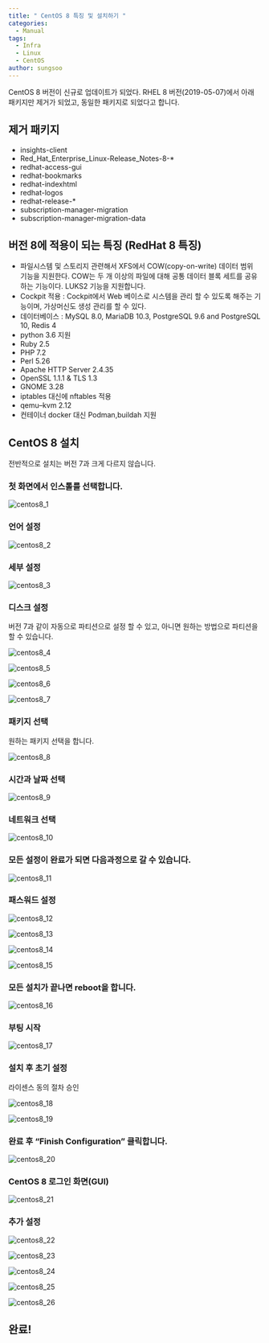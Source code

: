 ```yaml
---
title: " CentOS 8 특징 및 설치하기 "
categories:
  - Manual
tags:
  - Infra
  - Linux
  - CentOS
author: sungsoo
---
```


CentOS 8 버전이 신규로 업데이트가 되었다. RHEL 8 버전(2019-05-07)에서 아래 패키지만 제거가 되었고, 동일한 패키지로 되었다고 합니다. 

## 제거 패키지 
 * insights-client
 * Red_Hat_Enterprise_Linux-Release_Notes-8-*
 * redhat-access-gui
 * redhat-bookmarks
 * redhat-indexhtml
 * redhat-logos
 * redhat-release-*
 * subscription-manager-migration
 * subscription-manager-migration-data


## 버전 8에 적용이 되는 특징 (RedHat 8 특징) 
  * 파일시스템 및 스토리지 관련해서 XFS에서 COW(copy-on-write) 데이터 범위 기능을 지원한다. COW는 두 개 이상의 파일에 대해 공통 데이터 블록 세트를  공유하는 기능이다. LUKS2 기능을 지원합니다. 
  * Cockpit 적용 : Cockpit에서  Web 베이스로 시스템을 관리 할 수 있도록 해주는 기능이며, 가상머신도 생성 관리를 할 수 있다. 
  * 데이터베이스 :  MySQL 8.0, MariaDB 10.3, PostgreSQL 9.6 and PostgreSQL 10, Redis 4
  * python 3.6 지원
  * Ruby 2.5
  * PHP 7.2
  * Perl 5.26
  * Apache HTTP Server 2.4.35
  * OpenSSL 1.1.1 & TLS 1.3
  * GNOME 3.28
  * iptables 대신에 nftables 적용
  *  qemu–kvm 2.12
  * 컨테이너 docker 대신 Podman,buildah 지원
  
  
 
## CentOS 8 설치
전반적으로 설치는 버전 7과 크게 다르지 않습니다. 

  
### 첫 화면에서 인스톨를 선택합니다. 

![centos8_1](/images/2019-10-04-CentOS-8-install/centos_1.png)


### 언어 설정

![centos8_2](/images/2019-10-04-CentOS-8-install/centos_2.png)

### 세부 설정 

![centos8_3](/images/2019-10-04-CentOS-8-install/centos_3.png)

### 디스크 설정
버전 7과 같이 자동으로 파티션으로 설정 할 수 있고, 아니면 원하는 방법으로 파티션을 할 수 있습니다. 


![centos8_4](/images/2019-10-04-CentOS-8-install/centos_4.png)

![centos8_5](/images/2019-10-04-CentOS-8-install/centos_5.png)

![centos8_6](/images/2019-10-04-CentOS-8-install/centos_6.png)

![centos8_7](/images/2019-10-04-CentOS-8-install/centos_7.png)


### 패키지 선택
원하는 패키지 선택을 합니다.  

![centos8_8](/images/2019-10-04-CentOS-8-install/centos_8.png)


### 시간과 날짜 선택

![centos8_9](/images/2019-10-04-CentOS-8-install/centos_9.png)


### 네트워크 선택

![centos8_10](/images/2019-10-04-CentOS-8-install/centos_10.png)


### 모든 설정이 완료가 되면 다음과정으로 갈 수 있습니다.


![centos8_11](/images/2019-10-04-CentOS-8-install/centos_11.png)


### 패스워드 설정

![centos8_12](/images/2019-10-04-CentOS-8-install/centos_12.png)

![centos8_13](/images/2019-10-04-CentOS-8-install/centos_13.png)

![centos8_14](/images/2019-10-04-CentOS-8-install/centos_14.png)

![centos8_15](/images/2019-10-04-CentOS-8-install/centos_15.png)

### 모든 설치가 끝나면 reboot을 합니다. 

![centos8_16](/images/2019-10-04-CentOS-8-install/centos_16.png)


### 부팅 시작 

![centos8_17](/images/2019-10-04-CentOS-8-install/centos_17.png)

### 설치 후 초기 설정

라이센스 동의 절차 승인

![centos8_18](/images/2019-10-04-CentOS-8-install/centos_18.png)

![centos8_19](/images/2019-10-04-CentOS-8-install/centos_19.png)


### 완료 후 “Finish Configuration” 클릭합니다.

![centos8_20](/images/2019-10-04-CentOS-8-install/centos_20.png)


### CentOS 8 로그인 화면(GUI)

![centos8_21](/images/2019-10-04-CentOS-8-install/centos_21.png)

### 추가 설정 


![centos8_22](/images/2019-10-04-CentOS-8-install/centos_22.png)

![centos8_23](/images/2019-10-04-CentOS-8-install/centos_23.png)

![centos8_24](/images/2019-10-04-CentOS-8-install/centos_24.png)

![centos8_25](/images/2019-10-04-CentOS-8-install/centos_25.png)

![centos8_26](/images/2019-10-04-CentOS-8-install/centos_26.png)


## 완료!

